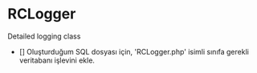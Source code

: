 # RCLogger
Detailed logging class

- [] Oluşturduğum SQL dosyası için, 'RCLogger.php' isimli sınıfa gerekli veritabanı işlevini ekle.
